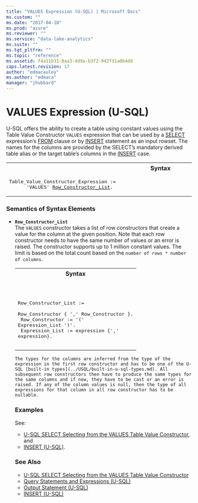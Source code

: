 ```yaml
---
title: "VALUES Expression (U-SQL) | Microsoft Docs"
ms.custom: ""
ms.date: "2017-04-10"
ms.prod: "azure"
ms.reviewer: ""
ms.service: "data-lake-analytics"
ms.suite: ""
ms.tgt_pltfrm: ""
ms.topic: "reference"
ms.assetid: f4a11b31-0aa3-4d9a-b3f2-942f31a0b4d8
caps.latest.revision: 17
author: "edmacauley"
ms.author: "edmaca"
manager: "jhubbard"
---
```

# VALUES Expression (U-SQL)
U-SQL offers the ability to create a table using constant values using the Table Value Constructor `VALUES` expression that can be used by a [SELECT](../USQL/select-expression-u-sql.md) expression’s [FROM](../USQL/from-clause-u-sql.md) clause or by [INSERT](../USQL/insert-u-sql.md) statement as an input rowset. The names for the columns are provided by the SELECT’s mandatory derived table alias or the target table’s columns in the [INSERT](../USQL/insert-u-sql.md) case.   
  
<table><th>Syntax</th><tr><td><pre>
Table_Value_Constructor_Expression :=                                                                    
      'VALUES' <a href="#RCL">Row_Constructor_List</a>.
</pre></td></tr></table>
  
### Semantics of Syntax Elements  
* <a name="RCL"></a>**`Row_Constructor_List`**   
The `VALUES` constructor takes a list of row constructors that create a value for the column at the given position. Note that each row constructor needs to have the same number of values or an error is raised.  The constructor supports up to 1 million constant values. The limit is based on the total count based on the `number of rows * number of columns`.
   <table><th>Syntax</th><tr><td><pre>
Row_Constructor_List :=                                                                             
    Row_Constructor { ',' Row_Constructor }.<br />
Row_Constructor := 
    '(' Expression_List ')'.<br />
Expression_List := 
    expression {',' expression}.
</pre></td></tr></table>
  
    The types for the columns are inferred from the type of the expression in the first row constructor and has to be one of the U-SQL [built-in types](../USQL/built-in-u-sql-types.md). All subsequent row constructors then have to produce the same types for the same columns and if now, they have to be cast or an error is raised. If any of the column values is null, then the type of all expressions for that column in all row constructor has to be nullable.   
 
### Examples    
See:
* [U-SQL SELECT Selecting from the VALUES Table Value Constructor](../USQL/u-sql-select-selecting-from-the-values-table-value-constructor.md), and 
* [INSERT (U-SQL)](../USQL/insert-u-sql.md).  

### See Also 
* [U-SQL SELECT Selecting from the VALUES Table Value Constructor](../USQL/u-sql-select-selecting-from-the-values-table-value-constructor.md)  
* [Query Statements and Expressions (U-SQL)](../USQL/query-statements-and-expressions-u-sql.md)  
* [Output Statement (U-SQL)](../USQL/output-statement-u-sql.md)  
* [INSERT (U-SQL)](../USQL/insert-u-sql.md)

